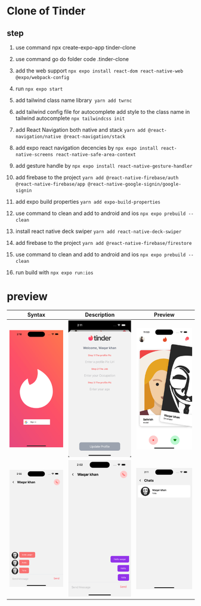 # Clone of Tinder

## step

1. use command npx create-expo-app tinder-clone

2. use command go do folder code .tinder-clone

3. add the web support `npx expo install react-dom react-native-web @expo/webpack-config`

4. run `npx expo start`

5. add tailwind class name library` yarn add twrnc`

6. add tailwind config file for autocomplete add style to the class name in tailwind autocomplete `npx tailwindcss init`

7. add React Navigation both native and stack `yarn add @react-navigation/native @react-navigation/stack`

8. add expo react navigation decencies by `npx expo install react-native-screens react-native-safe-area-context`

9. add gesture handle by `npx expo install react-native-gesture-handler`

10. add firebase to the project
    `yarn add @react-native-firebase/auth @react-native-firebase/app @react-native-google-signin/google-signin`

11. add expo build properties
    `yarn add expo-build-properties`

12. use command to clean and add to android and ios
    `npx expo prebuild --clean`

13. install react native deck swiper
    `yarn add react-native-deck-swiper`

14. add firebase to the project
    `yarn add @react-native-firebase/firestore`

15. use command to clean and add to android and ios
    `npx expo prebuild --clean`

16. run build with
    `npx expo run:ios`

# preview

| Syntax                       | Description                  | Preview                      |
| ---------------------------- | ---------------------------- | ---------------------------- |
| ![alt text](./preview/1.png) | ![alt text](./preview/2.png) | ![alt text](./preview/3.png) |
| ![alt text](./preview/4.png) | ![alt text](./preview/5.png) | ![alt text](./preview/6.png) |
